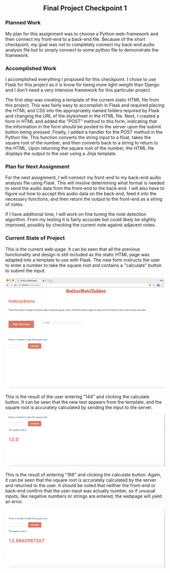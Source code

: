 <h2 style = "text-align:center;">Final Project Checkpoint 1</h2>
<h3>Planned Work</h3>
<p>
My plan for this assignment was to choose a Python web-framework and then connect my front-end to a back-end file. Because of the short checkpoint, my goal was not to completely connect my back-end audio analysis file but to simply connect to some python file to demonstrate the framework.
</p>
<h3>Accomplished Work</h3>
<p>
I accomplished everything I proposed for this checkpoint. I chose to use Flask for this project as it is know for being more light-weight than Django and I don't need a very intensive framework for this particular project.
</p>

<p>
The first step was creating a template of the current static HTML file from this project. This was fairly easy to accomplish in Flask and required placing the HTML and CSS into the appropriately named folders required by Flask and changing the URL of the stylesheet in the HTML file. Next, I created a form in HTML and added the "POST" method to this form, indicating that the information in the form should be posted to the server upon the submit button being pressed. Finally, I added a handler for the POST method in the Python file. This function converts the string input to a float, takes the square root of the number, and then converts back to a string to return to the HTML. Upon returning the square root of the number, the HTML file displays the output to the user using a Jinja template.
</p>

<h3>Plan for Next Assignment</h3>

<p>
For the next assignment, I will connect my front-end to my back-end audio analysis file using Flask. This will involve determining what format is needed to send the audio data from the front-end to the back-end. I will also have to figure out how to accept this audio data on the back-end, feed it into the necessary functions, and then return the output to the front-end as a string of notes.
</p>
<p>
If I have additional time, I will work on fine tuning the note detection algorithm. From my testing it is fairly accurate but could likely be slightly improved, possibly by checking the current note against adjacent notes.
</p>

<h3>Current State of Project</h3>
<p>
This is the current web-page. It can be seen that all the previous functionality and design is still included as the static HTML page was adapted into a template to use with Flask. The new form instructs the user to enter a number to take the square root and contains a "calculate" button to submit the input.
</p>
<img src="FPCP1_1.png">
<p>
This is the result of the user entering "144" and clicking the calculate button. It can be seen that the new text appears from the template, and the square root is accurately calculated by sending the input to the server.
</p>
<img src="FPCP1_2.png">
<p>
This is the result of entering "166" and clicking the calculate button. Again, it can be seen that the square root is accurately calculated by the server and returned to the user. It should be noted that neither the front-end or back-end confirm that the user input was actually number, so if unusual inputs, like negative numbers or strings are entered, the webpage will yield an error.
</p>
<img src="FPCP1_3.png">
